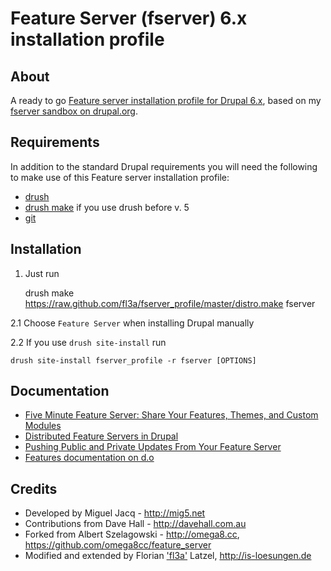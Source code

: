 # Feature Server (fserver) 6.x installation profile

## About 

A ready to go [Feature server installation profile for Drupal 6.x](https://github.com/fl3a/fserver_profile),
based on my [fserver sandbox on drupal.org](http://drupal.org/sandbox/fl3a/1539916).

## Requirements

In addition to the standard Drupal requirements you will need the following to
make use of this Feature server installation profile:

* [drush](http://drupal.org/project/drush) 
* [drush make](http://drupal.org/project/drush_make) if you use drush before v. 5
* [git](http://git-scm.com)

## Installation 

1. Just run 

	drush make https://raw.github.com/fl3a/fserver_profile/master/distro.make fserver


2.1 Choose `Feature Server` when installing Drupal manually

2.2 If you use `drush site-install` run
 
	drush site-install fserver_profile -r fserver [OPTIONS]

## Documentation 

* [Five Minute Feature Server: Share Your Features, Themes, and Custom Modules](http://developmentseed.org/blog/2009/sep/03/5-minute-feature-server/)
* [Distributed Feature Servers in Drupal](http://developmentseed.org/blog/2009/jun/24/distributed-feature-servers-drupal/) 
* [Pushing Public and Private Updates From Your Feature Server](http://developmentseed.org/blog/2009/jun/25/pushing-public-private-updates-your-feature-server/)
* [Features documentation on d.o](http://drupal.org/node/580026)


## Credits

* Developed by Miguel Jacq - http://mig5.net
* Contributions from Dave Hall - http://davehall.com.au
* Forked from Albert Szelagowski - http://omega8.cc, https://github.com/omega8cc/feature_server
* Modified and extended by Florian ['fl3a'](http://drupal.org/user/51103) Latzel, http://is-loesungen.de
    
